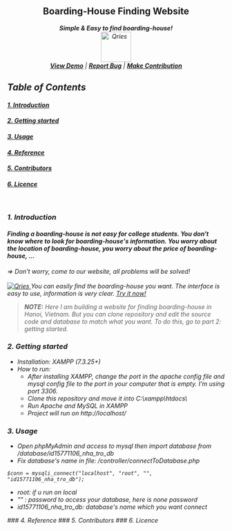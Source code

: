 <!-- <h2 align="center"> Boarding-House Finding Website </h2> -->
<h2 align="center"> Boarding-House Finding Website </h2>
<p align="center">
  <strong align="center"><i>Simple & Easy to find boarding-house!<i></strong>
  <br>
  <a href="http://it4552-group5-trohn.000webhostapp.com/">
     <img alt="Qries" src="https://github.com/manhminno/Tim-Kiem-Nha-Tro/blob/master/images/favicon/favicon.png" width=70" height="70">
  </a>
  <br>
  <strong><a href="http://it4552-group5-trohn.000webhostapp.com/">View Demo</a></strong> |
  <strong><a href="https://github.com/manhminno/Tim-Kiem-Nha-Tro/issues">Report Bug</a></strong> |
  <strong><a href="https://github.com/manhminno/Tim-Kiem-Nha-Tro/issues">Make Contribution</a></strong>
</p>

## Table of Contents  
#### [1. Introduction](#headers)
#### [2. Getting started](#getting)   
#### [3. Usage](#usage) 
#### [4. Reference](#reference) 
#### [5. Contributors](#contributors)
#### [6. Licence](#licence)
<br>
<a name="headers"/>

### 1. Introduction
#### Finding a boarding-house is not easy for college students. You don't know where to look for boarding-house's information. You worry about the location of boarding-house, you worry about the price of boarding-house, ...
&#8658; Don't worry, come to our website, all problems will be solved!
<br><br>
<a href="http://it4552-group5-trohn.000webhostapp.com/">
   <img alt="Qries" src="https://github.com/manhminno/Tim-Kiem-Nha-Tro/blob/master/images/demo_img.png">
</a>
You can easily find the boarding-house you want. The interface is easy to use, information is very clear. <a href="https://github.com/manhminno/Tim-Kiem-Nha-Tro/issues">Try it now!</a>
> **_NOTE:_** Here I am building a website for finding boarding-house in Hanoi, Vietnam. But you can clone repository and edit the source code and database to match what you want. To do this, go to part 2: getting started.
<a name="getting"/>

### 2. Getting started
* Installation: XAMPP (7.3.25+)
* How to run:
  * After installing XAMPP, change the port in the apache config file and mysql config file to the port in your computer that is empty. I'm using port 3306.
  * Clone this repository and move it into C:\xampp\htdocs\
  * Run Apache and MySQL in XAMPP
  * Project will run on http://localhost/
<a name="usage"/>

### 3. Usage
* Open phpMyAdmin and access to mysql then import database from */database/id15771106_nha_tro_db*
* Fix database's name in file: */controller/connectToDatabase.php* 
```
$conn = mysqli_connect("localhost", "root", "", "id15771106_nha_tro_db");
```
  - root: if u run on local
  - ""  : password to access your database, here is none password
  - id15771106_nha_tro_db: database's name which you want connect
<a name="reference"/>
### 4. Reference

<a name="contributors"/>
### 5. Contributors

<a name="licence"/>
### 6. Licence

